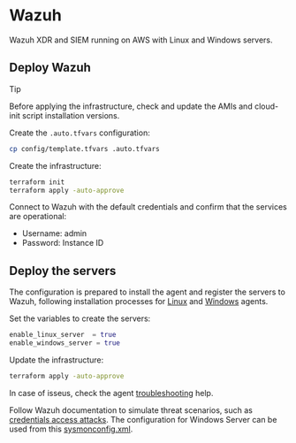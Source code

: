 # Wazuh

Wazuh XDR and SIEM running on AWS with Linux and Windows servers.

## Deploy Wazuh

> [!TIP]
> Before applying the infrastructure, check and update the AMIs and cloud-init script installation versions.

Create the `.auto.tfvars` configuration:

```sh
cp config/template.tfvars .auto.tfvars
```

Create the infrastructure:

```sh
terraform init
terraform apply -auto-approve
```

Connect to Wazuh with the default credentials and confirm that the services are operational:

- Username: admin
- Password: Instance ID


## Deploy the servers

The configuration is prepared to install the agent and register the servers to Wazuh, following installation processes for [Linux][4] and [Windows][5] agents.

Set the variables to create the servers:

```terraform
enable_linux_server  = true
enable_windows_server = true
```

Update the infrastructure:

```sh
terraform apply -auto-approve
```

In case of isseus, check the agent [troubleshooting][2] help.

Follow Wazuh documentation to simulate threat scenarios, such as [credentials access attacks][1]. The configuration for Windows Server can be used from this [sysmonconfig.xml][3].


[1]: https://wazuh.com/blog/hunting-for-windows-credential-access-attacks/
[2]: https://documentation.wazuh.com/current/user-manual/agent/agent-enrollment/troubleshooting.html#testing-communication-with-the-wazuh-manager
[3]: https://wazuh.com/resources/blog/emulation-of-attack-techniques-and-detection-with-wazuh/sysmonconfig.xml
[4]: https://documentation.wazuh.com/current/installation-guide/wazuh-agent/wazuh-agent-package-linux.html
[5]: https://documentation.wazuh.com/current/installation-guide/wazuh-agent/wazuh-agent-package-windows.html
